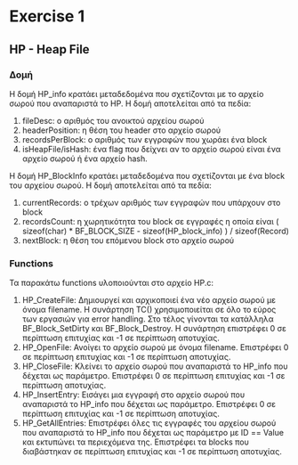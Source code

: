 # Exercise 1

## HP - Heap File

### Δομή
Η δομή HP_info κρατάει μεταδεδομένα που σχετίζονται με το αρχείο σωρού που αναπαριστά το HP. Η δομή αποτελείται από τα πεδία:
1) fileDesc: ο αριθμός του ανοικτού αρχείου σωρού
2) headerPosition: η θέση του header στο αρχείο σωρού
3) recordsPerBlock: ο αριθμός των εγγραφών που χωράει ένα block
4) isHeapFile/isHash: ένα flag που δείχνει αν το αρχείο σωρού είναι ένα αρχείο σωρού ή ένα αρχείο hash.

Η δομή HP_BlockInfo κρατάει μεταδεδομένα που σχετίζονται με ένα block του αρχείου σωρού. Η δομή αποτελείται από τα πεδία:
1) currentRecords: ο τρέχων αριθμός των εγγραφών που υπάρχουν στο block
2) recordsCount: η χωρητικότητα του block σε εγγραφές η οποία είναι ( sizeof(char) * BF_BLOCK_SIZE - sizeof(HP_block_info) ) / sizeof(Record)
3) nextBlock: η θέση του επόμενου block στο αρχείο σωρού

### Functions
Τα παρακάτω functions υλοποιούνται στο αρχείο HP.c:
1) HP_CreateFile: Δημιουργεί και αρχικοποιεί ένα νέο αρχείο σωρού με όνομα filename. Η συνάρτηση TC()  χρησιμοποιείται σε όλο το εύρος των εργασιών για error handling. Στο τέλος γίνονται τα κατάλληλα BF_Block_SetDirty και BF_Block_Destroy. Η συνάρτηση επιστρέφει 0 σε περίπτωση επιτυχίας και -1 σε περίπτωση αποτυχίας.
2) HP_OpenFile: Ανοίγει το αρχείο σωρού με όνομα filename. Επιστρέφει 0 σε περίπτωση επιτυχίας και -1 σε περίπτωση αποτυχίας.
3) HP_CloseFile: Κλείνει το αρχείο σωρού που αναπαριστά το HP_info που δέχεται ως παράμετρο. Επιστρέφει 0 σε περίπτωση επιτυχίας και -1 σε περίπτωση αποτυχίας.
4) HP_InsertEntry: Εισάγει μια εγγραφή στο αρχείο σωρού που αναπαριστά το HP_info που δέχεται ως παράμετρο. Επιστρέφει 0 σε περίπτωση επιτυχίας και -1 σε περίπτωση αποτυχίας.
5) HP_GetAllEntries: Επιστρέφει όλες τις εγγραφές του αρχείου σωρού που αναπαριστά το HP_info που δέχεται ως παράμετρο με ID == Value και εκτυπώνει τα περιεχόμενα της. Επιστρέφει τα blocks που διαβάστηκαν σε περίπτωση επιτυχίας και -1 σε περίπτωση αποτυχίας.
